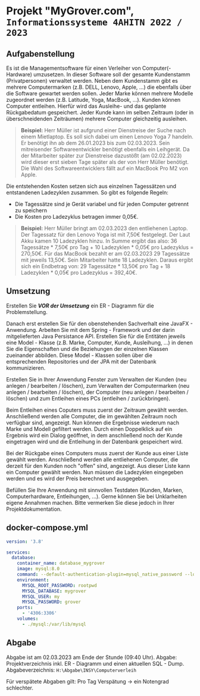 # Projekt "MyGrover.com", `Informationssysteme 4AHITN 2022 / 2023`

## Aufgabenstellung
Es ist die Managementsoftware für einen Verleiher von Computer(-Hardware) umzusetzen.
In dieser Software soll der gesamte Kundenstamm (Privatpersonen) verwaltet werden. Neben dem Kundenstamm gibt es mehrere Computermarken (z.B. DELL, Lenovo, Apple, ...) die ebenfalls über die Software gewartet werden sollen. Jeder Marke können mehrere Modelle zugeordnet werden (z.B. Latitude, Yoga, MacBook, ...).
Kunden können Computer entleihen. Hierfür wird das Ausleihe- und das geplante Rückgabedatum gespeichert. Jeder Kunde kann im selben Zeitraum (oder in überschneidenden Zeiträumen) mehrere Computer gleichzeitig ausleihen.

> **Beispiel:** Herr Müller ist aufgrund einer Dienstreise der Suche nach einem Mietlaptop. Es soll sich dabei um einen Lenovo Yoga 7 handeln. Er benötigt ihn ab dem 26.01.2023 bis zum 02.03.2023. 
> Sein mitreisender Softwareentwickler benötigt ebenfalls ein Leihgerät. Da der Mitarbeiter später zur Dienstreise dazustößt (am 02.02.2023) wird dieser erst sieben Tage später als der von Herr Müller benötigt. Die Wahl des Softwareentwicklers fällt auf ein MacBook Pro M2 von Apple.

Die entstehenden Kosten setzen sich aus einzelnen Tagessätzen und entstandenen Ladezyklen zusammen. So gibt es folgende Regeln:
* Die Tagessätze sind je Gerät variabel und für jeden Computer getrennt zu speichern
* Die Kosten pro Ladezyklus betragen immer 0,05€.

> **Beispiel:** Herr Müller bringt am 02.03.2023 den entliehenen Laptop. Der Tagessatz für den Lenovo Yoga ist mit 7,50€ festgelegt. Der Laut Akku kamen 10 Ladezyklen hinzu. In Summe ergibt das also:
> 36 Tagessätze * 7,50€ pro Tag + 10 Ladezyklen * 0,05€ pro Ladezyklus = 270,50€.
> Für das MacBook bezahlt er am 02.03.2023 29 Tagessätze mit jeweils 13,50€. Sein Mitarbeiter hatte 18 Ladezyklen. Daraus ergibt sich ein Endbetrag von: 29 Tagessätze * 13,50€ pro Tag + 18 Ladezyklen * 0,05€ pro Ladezyklus = 392,40€.

## Umsetzung
Erstellen Sie _**VOR der Umsetzung**_ ein ER - Diagramm für die Problemstellung.

Danach erst erstellen Sie für den obenstehenden Sachverhalt eine JavaFX - Anwendung. Arbeiten Sie mit dem Spring - Framework und der darin mitgelieferten Java Persistance API. Erstellen Sie für die Entitäten jeweils eine Model - Klasse (z.B. Marke, Computer, Kunde, Ausleihung, ...) in denen Sie die Eigenschaften und die Beziehungen der einzelnen Klassen zueinander abbilden. Diese Model - Klassen sollen über die  entsprechenden Repositories und der JPA mit der Datenbank kommunizieren.

Erstellen Sie in Ihrer Anwendung Fenster zum Verwalten der Kunden (neu anlegen / bearbeiten / löschen), zum Verwalten der Computermarken (neu anlegen / bearbeiten / löschen), der Computer (neu anlegen / bearbeiten / löschen) und zum Entleihen eines PCs (entleihen / zurückbringen).

Beim Entleihen eines Coputers muss zuerst der Zeitraum gewählt werden. Anschließend werden alle Computer, die im gewählten Zeitraum noch verfügbar sind, angezeigt. Nun können die Ergebnisse wiederum nach Marke und Modell gefiltert werden. Durch einen Doppelklick auf ein Ergebnis wird ein Dialog geöffnet, in dem anschließend noch der Kunde eingetragen wird und die Entleihung in der Datenbank gespeichert wird.

Bei der Rückgabe eines Computers muss zuerst der Kunde aus einer Liste gewählt werden. Anschließend werden alle entliehenen Computer, die derzeit für den Kunden noch "offen" sind, angezeigt. Aus dieser Liste kann ein Computer gewählt werden. Nun müssen die Ladezyklen eingegeben werden und es wird der Preis berechnet und ausgegeben.

Befüllen Sie Ihre Anwendung mit sinnvollen Testdaten (Kunden, Marken, Computerhardware, Entleihungen, ...). Gerne können Sie bei Unklarheiten eigene Annahmen machen. Bitte vermerken Sie diese jedoch in Ihrer Projektdokumentation.

## docker-compose.yml
```yml
version: '3.8'

services:
  database:
    container_name: database_mygrover
    image: mysql:8.0
    command: --default-authentication-plugin=mysql_native_password --log_bin_trust_function_creators=1
    environment:
      MYSQL_ROOT_PASSWORD: rootpwd
      MYSQL_DATABASE: mygrover
      MYSQL_USER: my
      MYSQL_PASSWORD: grover
    ports:
      - '4306:3306'
    volumes:
      - ./mysql:/var/lib/mysql
```

## Abgabe
Abgabe ist am 02.03.2023 am Ende der Stunde (09:40 Uhr).
Abgabe: Projektverzeichnis inkl. ER - Diagramm und einen aktuellen SQL - Dump.
Abgabeverzeichnis: `H:\Abgabe\INSY\Computerverleih`

Für verspätete Abgaben gilt: Pro Tag Verspätung -> ein Notengrad schlechter.
